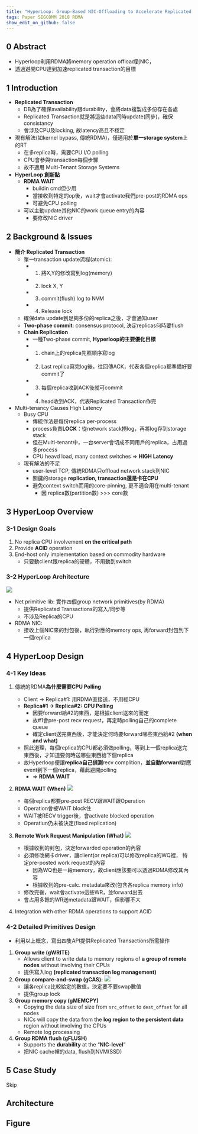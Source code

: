 ```yaml
---
title: "HyperLoop: Group-Based NIC-Offloading to Accelerate Replicated Transactions in Multi-Tenant Storage Systems"
tags: Paper SIGCOMM 2018 RDMA
show_edit_on_github: false
---
```


## 0 Abstract
* Hyperloop利用RDMA將memory operation offload到NIC，
* 透過避開CPU達到加速replicated transaction的目標

## 1 Introduction
* **Replicated Transaction**
    * DB為了確保availability跟durability，會將data複製成多份存在各處
    * Replicated Transaction就是將這些data同時update(同步)，確保consistancy
    * 會涉及CPU及locking, 故latency高且不穩定
* 現有解法(如kernel bypass, 傳統RDMA)，僅適用於**單一storage system**上的RT
    * 在多replica時，需要CPU I/O polling
    * CPU會參與transaction每個步驟
    * 故不適用 Multi-Tenant Storage Systems
* **HyperLoop 創新點**
    * **RDMA WAIT**
        * buildin cmd但少用 
        * 當接收到特定的op後，wait才會activate我們pre-post的RDMA ops
        * 可避免CPU polling
    * 可以主動update其他NIC的work queue entry的內容
        * 要修改NIC driver

## 2 Background & Issues 
* **簡介 Replicated Transaction**
    * 單一transaction update流程(atomic):
        * 1. 將X,Y的修改寫到log(memory)
        * 2. lock X, Y
        * 3. commit(flush) log to NVM
        * 4. Release lock
    * 確保data update到足夠多份的replica之後，才會通知user 
    * **Two-phase commit**: consensus protocol, 決定replicas何時要flush
    * **Chain Replication**
        * 一種Two-phase commit, **Hyperloop的主要優化目標**
        * 1. chain上的replica先照順序寫log
        * 2. Last replica寫完log後，往回傳ACK，代表各個replica都準備好要commit了
        * 3. 每個replica收到ACK後就可commit
        * 4. head收到ACK，代表Replicated Transaction作完
* Multi-tenancy Causes High Latency
    * Busy CPU
        * 傳統作法是每份replica per-process
        * process負責**LOCK**：從network stack撈log，再將log存到storage stack
        * 但在Multi-tenant中，一台server會切成不同用戶的replica，占用過多process
        * CPU heavd load, many context switches => **HIGH Latency**
    * 現有解法的不足
        * user-level TCP, 傳統RDMA只offload network stack到NIC
        * 關鍵的storage **replication, transaction還是卡在CPU**
        * 避免context switch而用的core-pinning, 更不適合用在multi-tenant
            * 因 replica數(partition數) >>> core數

## 3 HyperLoop Overview

### 3-1 Design Goals
1. No replica CPU involvement **on the critical path**
2. Provide **ACID** operation
3. End-host only implementation based on commodity hardware
    * 只要動client跟replica的硬體，不用動到switch 

### 3-2 HyperLoop Architecture
![](https://i.imgur.com/EjIIYM0.png)
* Net primitive lib: 實作四個group network primitives(by RDMA)
    * 提供Replicated Transactions的寫入/同步等
    * 不涉及Replica的CPU
* RDMA NIC:
    * 接收上個NIC來的封包後，執行對應的memory ops, 再forward封包到下一個replica

## 4 HyperLoop Design

### 4-1 Key Ideas
1. 傳統的RDMA**為什麼需要CPU Polling**
    * Client -> Replica#1: 用RDMA直接送，不用經CPU
    * **Replica#1 -> Replica#2:** **CPU Polling**
        * 因要forward給#2的東西，是根據client送來的而定
        * 故#1會pre-post recv request，再定時polling自己的complete queue
        * 確定client送完東西後，才能決定何時要forward哪些東西給#2 **(when and what)**
    * 照此道理，每個replica的CPU都必須做polling，等到上一個replica送完東西後，才知道要何時送哪些東西給下個replica
    * 故Hyperloop便讓**replica自己偵測**recv complition，**並自動forward**對應event到下一個replica，藉此避開polling 
        * => **RDMA WAIT**
2. **RDMA WAIT (When)**
    ![](https://i.imgur.com/EZnUhvv.png)
    * 每個replica都要pre-post RECV跟WAIT跟Operation  
    * Operation會被WAIT block住
    * WAIT被RECV trigger後，會activate blocked operation
    * Operatiun仍未被決定(fixed replication)   

3. **Remote Work Request Manipulation (What)**
    ![](https://i.imgur.com/Xx307ZX.png)
    * 根據收到的封包，決定forwarded operation的內容
    * 必須修改網卡driver，讓client(or replica)可以修改replica的WQ裡， 特定pre-posted work request的內容
        * 因為WQ也是一段memory，故client應該要可以透過RDMA修改其內容
        * 根據收到的pre-calc. metadata來改(包含各replica memory info)
    * 修改完後，wait會activate這些WR，並forward出去
    * 會占用多餘的WR送metadata跟WAIT，但影響不大    
4. Integration with other RDMA operations to support ACID

### 4-2 Detailed Primitives Design
* 利用以上概念，寫出四隻API提供Replicated Transactions所需操作
1. **Group write (gWRITE)**
    *  Allows client to write data to memory regions of **a group of remote nodes** without involving their CPUs
    *  提供寫入log **(replicated transaction log management)**
2. **Group compare-and-swap (gCAS):**
    ![](https://i.imgur.com/Y3EGOYa.png)
    * 讓各replica比較給定的數值，決定要不要swap數值
    * 提供group lock
3. **Group memory copy (gMEMCPY)**
    * Copying the data size of size from `src_offset` to `dest_offset` for all nodes
    *  NICs will copy the data from the **log region to the persistent data** region without involving the CPUs
    *  Remote log processing 
4. **Group RDMA flush (gFLUSH)**
    *  Supports the **durability** at the “**NIC-level**”
    *  把NIC cache裡的data, flush到NVM(SSD)

## 5 Case Study
Skip



## Architecture


## Figure


